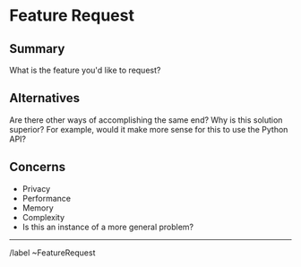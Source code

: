 # Feature Request

## Summary

What is the feature you'd like to request?

## Alternatives

Are there other ways of accomplishing the same end? Why is this solution superior? For example, would it make more sense for this to use the Python API?

## Concerns

* Privacy
* Performance
* Memory
* Complexity
* Is this an instance of a more general problem?

---
/label ~FeatureRequest

